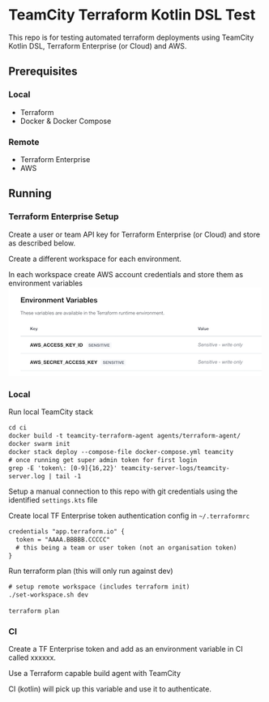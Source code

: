 # TeamCity Terraform Kotlin DSL Test

This repo is for testing automated terraform deployments using TeamCity Kotlin DSL,
 Terraform Enterprise (or Cloud) and AWS.
 
## Prerequisites

### Local
* Terraform
* Docker & Docker Compose

### Remote
* Terraform Enterprise 
* AWS

## Running

### Terraform Enterprise Setup

Create a user or team API key for Terraform Enterprise (or Cloud) and store as described below.

Create a different workspace for each environment.

In each workspace create AWS account credentials and store them as environment variables
![Terraform Enterprise Environment Variables](resources/tf-variables.png)

### Local

Run local TeamCity stack

```shell script
cd ci
docker build -t teamcity-terraform-agent agents/terraform-agent/
docker swarm init
docker stack deploy --compose-file docker-compose.yml teamcity
# once running get super admin token for first login
grep -E 'token\: [0-9]{16,22}' teamcity-server-logs/teamcity-server.log | tail -1
```

Setup a manual connection to this repo with git credentials using the identified `settings.kts` file

Create local TF Enterprise token authentication config in `~/.terraformrc`

```hcl-terraform
credentials "app.terraform.io" {
  token = "AAAA.BBBBB.CCCCC"
  # this being a team or user token (not an organisation token)
}
```

Run terraform plan (this will only run against dev)
```shell script
# setup remote workspace (includes terraform init)
./set-workspace.sh dev

terraform plan
```

### CI

Create a TF Enterprise token and add as an environment variable in CI called xxxxxx.

Use a Terraform capable build agent with TeamCity

CI (kotlin) will pick up this variable and use it to authenticate.
